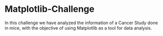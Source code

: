 # Matplotlib-Challenge
In this challenge we have analyzed the information of a Cancer Study done in mice, with the objective of using Matplotlib as a tool for data analysis.
